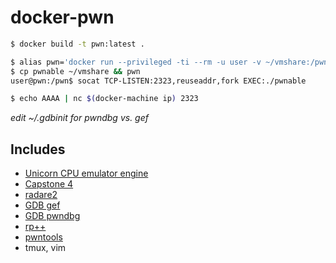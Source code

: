 # docker-pwn

```sh
$ docker build -t pwn:latest .
```

```sh
$ alias pwn='docker run --privileged -ti --rm -u user -v ~/vmshare:/pwn -w /pwn -p 2323:2323 pwn bash'
$ cp pwnable ~/vmshare && pwn
user@pwn:/pwn$ socat TCP-LISTEN:2323,reuseaddr,fork EXEC:./pwnable
```

```sh
$ echo AAAA | nc $(docker-machine ip) 2323
```

*edit ~/.gdbinit for pwndbg vs. gef*

## Includes
* [Unicorn CPU emulator engine](https://github.com/unicorn-engine/unicorn.git)
* [Capstone 4](https://github.com/aquynh/capstone)
* [radare2](https://github.com/radare/radare2)
* [GDB gef](https://github.com/hugsy/gef)
* [GDB pwndbg](https://github.com/zachriggle/pwndbg)
* [rp++](https://github.com/0vercl0k/rp)
* [pwntools](https://github.com/Gallopsled/pwntools)
* tmux, vim
